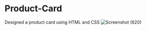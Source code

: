 # Product-Card
Designed a product card using HTML and CSS
![Screenshot (620)](https://user-images.githubusercontent.com/66543971/204657551-8b7d1812-f805-49c0-b95e-0df17bdb9fb6.png)
